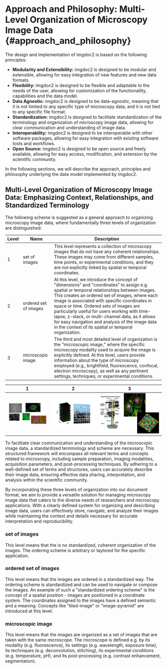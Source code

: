 # Approach and Philosophy: Multi-Level Organization of Microscopy Image Data           {#approach_and_philosophy}

The design and implementation of imgdoc2 is based on the following principles:
-   **Modularity and Extensibility:** imgdoc2 is designed to be modular and extensible, allowing for easy integration of new features and new data formats.
-   **Flexibility:** imgdoc2 is designed to be flexible and adaptable to the needs of the user, allowing for customization of the functionalilty, capabilities and the data model.
-   **Data Agnostic:** imgdoc2 is designed to be data-agnostic, meaning that it is not limited to any specific type of microscopy data, and it is not tied to any specific file format.
-   **Standardization:** imgdoc2 is designed to facilitate standardization of the terminology and organization of microscopy image data, allowing for clear communication and understanding of image data.
-   **Interoperability:** imgdoc2 is designed to be interoperable with other software packages, allowing for easy integration with existing software tools and workflows.
-   **Open Source:** imgdoc2 is designed to be open source and freely available, allowing for easy access, modification, and extension by the scientific community.

In the following sections, we will describe the approach, principles and philosophy underlying the data model
implemented by imgdoc2.

## Multi-Level Organization of Microscopy Image Data: Emphasizing Context, Relationships, and Standardized Terminology


The following scheme is suggested as a general approach to organizing microscopy image data, where
fundamentally three levels of organization are distinguished:

| Level | Name                  | Description                                                                                                                                                                                                                                                                                                                                                                                                                                                                                            |
|-------|-----------------------|--------------------------------------------------------------------------------------------------------------------------------------------------------------------------------------------------------------------------------------------------------------------------------------------------------------------------------------------------------------------------------------------------------------------------------------------------------------------------------------------------------|
| 1     | set of images         | This level represents a collection of microscopy images that do not have any coherent relationships. These images may come from different samples, time points, or experimental conditions, and they are not explicitly linked by spatial or temporal coordinates.                                                                                                                                                                                                                                     |
| 2     | ordered set of images | At this level, we introduce the concept of "dimensions" and "coordinates" to assign e.g. spatial or temporal relationships between images. This creates an ordered set of images, where each image is associated with specific coordinates in space or time. Ordered sets of images are particularly useful for users working with time-lapse, z-stack, or multi-channel data, as it allows for easy navigation and analysis of the image data in the context of its spatial or temporal organization. |
| 3     | microscopic image     | The third and most detailed level of organization is the "microscopic image," where the specific microscopy modality used to acquire the image is explicitly defined. At this level, users provide information about the type of microscopy employed (e.g., brightfield, fluorescence, confocal, electron microscopy), as well as any pertinent settings, techniques, or experimental conditions.                                                                                                      |

| 1                                                     | 2                                                                     | 3                                                             |
|-------------------------------------------------------|-----------------------------------------------------------------------|---------------------------------------------------------------|
| ![set of images](images/philosophy_set_of_images.png) | ![ordered set of images](images/philosophy_ordered_set_of_images.png) | ![microscopic image](images/philosophy_microscopic_image.png) |

To facilitate clear communication and understanding of the microscopic image data, a standardized terminology 
and scheme are necessary. This structured framework will encompass all relevant terms and concepts related 
to microscopy, including sample preparation, imaging modalities, acquisition parameters, and post-processing 
techniques. By adhering to a well-defined set of terms and structures, users can accurately describe their 
image data, ensuring effective data sharing, interpretation, and analysis within the scientific community.

By incorporating these three levels of organization into our document format, we aim to provide a versatile 
solution for managing microscopy image data that caters to the diverse needs of researchers and microscopy 
applications. With a clearly defined system for organizing and describing image data, users can effectively 
store, navigate, and analyze their images while maintaining the context and details necessary for 
accurate interpretation and reproducibility.

### set of images

This level means that the is no standardized, coherent organization of the images. The ordering scheme is arbitrary or taylored for the specific application.

### ordered set of images

This level means that the images are ordered in a standardized way. The ordering scheme is standardized and can be used to navigate or compose the images.
An example of such a "standardized ordering scheme" is the concept of a spatial position - images are positioned in a coordinate system. The coordinates
assigned to the images have a defined semantic and a meaning. Concepts like "tiled-image" or "image-pyramid" are introduced at this level.

### microscopic image

This level means that the images are organized as a set of images that are taken with the same microscope. 
The microscope is defined e.g. by its modality (e.g. fluorescence), its settings (e.g. wavelength, exposure time), 
its techniques (e.g. deconvolution, stitching), its experimental conditions (e.g. temperature, pH), and its 
post-processing (e.g. contrast enhancement, segmentation).
